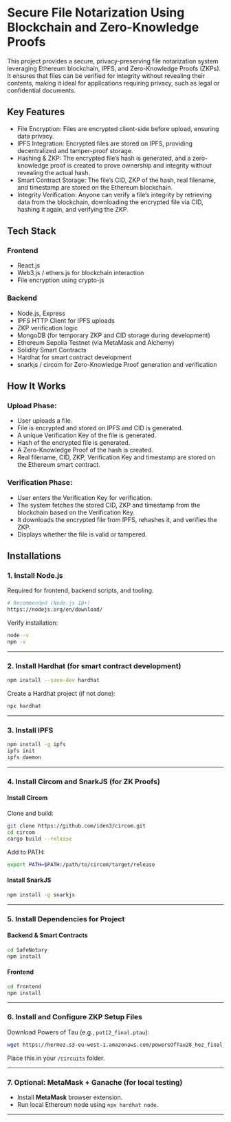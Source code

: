 # Secure File Notarization Using Blockchain and Zero-Knowledge Proofs

This project provides a secure, privacy-preserving file notarization system leveraging Ethereum blockchain, IPFS, and Zero-Knowledge Proofs (ZKPs). It ensures that files can be verified for integrity without 
revealing their contents, making it ideal for applications requiring privacy, such as legal or confidential documents.

## Key Features

- File Encryption: Files are encrypted client-side before upload, ensuring data privacy.
- IPFS Integration: Encrypted files are stored on IPFS, providing decentralized and tamper-proof storage.
- Hashing & ZKP: The encrypted file’s hash is generated, and a zero-knowledge proof is created to prove ownership and integrity without revealing the actual hash.
- Smart Contract Storage: The file’s CID, ZKP of the hash, real filename, and timestamp are stored on the Ethereum blockchain.
- Integrity Verification: Anyone can verify a file’s integrity by retrieving data from the blockchain, downloading the encrypted file via CID, hashing it again, and verifying the ZKP.

## Tech Stack

### Frontend
- React.js
- Web3.js / ethers.js for blockchain interaction
- File encryption using crypto-js

### Backend
- Node.js, Express
- IPFS HTTP Client for IPFS uploads
- ZKP verification logic
- MongoDB (for temporary ZKP and CID storage during development)
- Ethereum Sepolia Testnet (via MetaMask and Alchemy)
- Solidity Smart Contracts
- Hardhat for smart contract development
- snarkjs / circom for Zero-Knowledge Proof generation and verification

## How It Works

### Upload Phase:

- User uploads a file.
- File is encrypted and stored on IPFS and CID is generated.
- A unique Verification Key of the file is generated. 
- Hash of the encrypted file is generated.
- A Zero-Knowledge Proof of the hash is created.
- Real filename, CID, ZKP, Verification Key and timestamp are stored on the Ethereum smart contract.

### Verification Phase:

- User enters the Verification Key for verification.
- The system fetches the stored CID, ZKP and timestamp from the blockchain based on the Verification Key.
- It downloads the encrypted file from IPFS, rehashes it, and verifies the ZKP.
- Displays whether the file is valid or tampered.

## Installations

### **1. Install Node.js**
Required for frontend, backend scripts, and tooling.

```bash
# Recommended (Node.js 18+)
https://nodejs.org/en/download/
```

Verify installation:
```bash
node -v
npm -v
```

---

### **2. Install Hardhat (for smart contract development)**

```bash
npm install --save-dev hardhat
```

Create a Hardhat project (if not done):
```bash
npx hardhat
```

---

### **3. Install IPFS**

```bash
npm install -g ipfs
ipfs init
ipfs daemon
```


---

### **4. Install Circom and SnarkJS (for ZK Proofs)**

#### **Install Circom**
Clone and build:
```bash
git clone https://github.com/iden3/circom.git
cd circom
cargo build --release
```

Add to PATH:
```bash
export PATH=$PATH:/path/to/circom/target/release
```

#### **Install SnarkJS**
```bash
npm install -g snarkjs
```

---

### **5. Install Dependencies for Project**

#### **Backend & Smart Contracts**
```bash
cd SafeNotary
npm install
```

#### **Frontend**
```bash
cd frontend
npm install
```

---

### **6. Install and Configure ZKP Setup Files**
Download Powers of Tau (e.g., `pot12_final.ptau`):
```bash
wget https://hermez.s3-eu-west-1.amazonaws.com/powersOfTau28_hez_final_12.ptau -O pot12_final.ptau
```

Place this in your `/circuits` folder.

---

### **7. Optional: MetaMask + Ganache (for local testing)**
- Install **MetaMask** browser extension.
- Run local Ethereum node using `npx hardhat node`.

---
